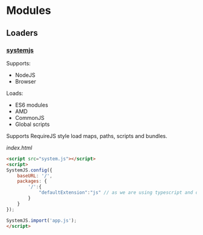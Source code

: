 # Modules
## Loaders
### [systemjs](https://github.com/systemjs/systemjs)
Supports:
- NodeJS
- Browser

Loads:
- ES6 modules
- AMD
- CommonJS
- Global scripts

Supports RequireJS style load maps, paths, scripts and bundles. 

_index.html_
```html
<script src="system.js"></script> 
<script>
SystemJS.config({ 
    baseURL: '/',
    packages: {
        '/':{
            "defaultExtension":"js" // as we are using typescript and don't include the JS extension
        }
    }
});

SystemJS.import('app.js');
</script>
```

